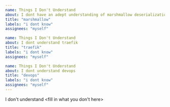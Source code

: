 ```yaml
---
name: Things I Don't Understand
about: I dont have an adept understanding of marshmallow deserialization and serialization
title: "marshmallow"
labels: "i dont know"
assignees: "myself"

name: Things I Don't Understand
about: I dont understand traefik
title: "traefik"
labels: "i dont know"
assignees: "myself"

name: Things I Don't Understand
about: I dont understand devops
title: "devops"
labels: "i dont know"
assignees: "myself"
---
```


I don't understand <fill in what you don't here>
